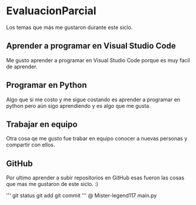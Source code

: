# EvaluacionParcial
 Los temas que más me gustaron durante este siclo.
 ## Aprender a programar en Visual Studio Code
Me gusto aprender a programar en Visual Studio Code porque es muy facil de aprender. 
## Programar en Python
Algo que si me costo y me sigue costando es aprender a programar en python pero aún sigo aprendiendo y es algo que me gusta.
## Trabajar en equipo 
Otra cosa qe me gusto fue trabar en equipo conocer a nuevas personas y compartir con ellos. 
## GitHub
Por ultimo aprender a subir repositorios en GitHub esas fueron las cosas que mas me gustaron de este siclo. :)  


'''
git status 
git add
git commit
'''
@ Mister-legend117
main.py

